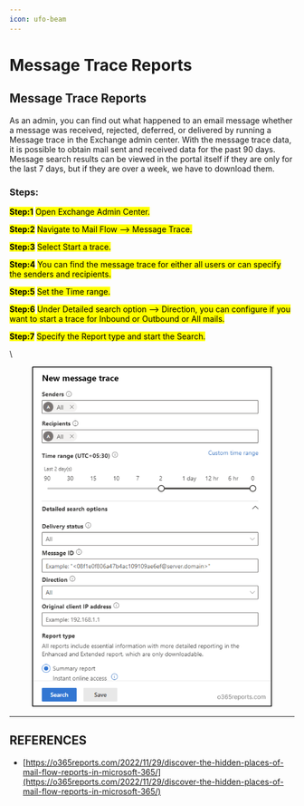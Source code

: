 ```yaml
---
icon: ufo-beam
---
```


# Message Trace Reports

## **Message Trace Reports**

As an admin, you can find out what happened to an email message whether a message was received, rejected, deferred, or delivered by running a Message trace in the Exchange admin center. With the message trace data, it is possible to obtain mail sent and received data for the past 90 days. Message search results can be viewed in the portal itself if they are only for the last 7 days, but if they are over a week, we have to download them.

### Steps:

<mark style="color:$success;">**Step:1**</mark> <mark style="color:$success;"></mark><mark style="color:$success;">Open Exchange Admin Center.</mark>

<mark style="color:$success;">**Step:2**</mark> <mark style="color:$success;"></mark><mark style="color:$success;">Navigate to Mail Flow –> Message Trace.</mark>

<mark style="color:$success;">**Step:3**</mark> <mark style="color:$success;"></mark><mark style="color:$success;">Select Start a trace.</mark>

<mark style="color:$success;">**Step:4**</mark> <mark style="color:$success;"></mark><mark style="color:$success;">You can find the message trace for either all users or can specify the senders and recipients.</mark>

<mark style="color:$success;">**Step:5**</mark> <mark style="color:$success;"></mark><mark style="color:$success;">Set the Time range.</mark>

<mark style="color:$success;">**Step:6**</mark> <mark style="color:$success;"></mark><mark style="color:$success;">Under Detailed search option –> Direction, you can configure if you want to start a trace for Inbound or Outbound or All mails.</mark>

<mark style="color:$success;">**Step:7**</mark> <mark style="color:$success;"></mark><mark style="color:$success;">Specify the Report type and start the Search.</mark>

\


<figure><img src="../../.gitbook/assets/image (33).png" alt=""><figcaption></figcaption></figure>



***

## REFERENCES

* [https://o365reports.com/2022/11/29/discover-the-hidden-places-of-mail-flow-reports-in-microsoft-365/](https://o365reports.com/2022/11/29/discover-the-hidden-places-of-mail-flow-reports-in-microsoft-365/)
